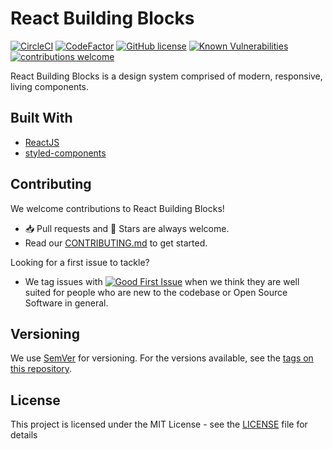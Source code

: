 # React Building Blocks

[![CircleCI](https://circleci.com/gh/JamesSingleton/react-building-blocks.svg?style=shield)](https://circleci.com/gh/JamesSingleton/react-building-blocks)
[![CodeFactor](https://www.codefactor.io/repository/github/jamessingleton/react-building-blocks/badge)](https://www.codefactor.io/repository/github/jamessingleton/react-building-blocks)
 [![GitHub license](https://img.shields.io/badge/license-MIT-blue.svg)](https://github.com/JamesSingleton/react-building-blocks/blob/master/LICENSE)
[![Known Vulnerabilities](https://snyk.io/test/github/JamesSingleton/react-building-blocks/badge.svg?targetFile=package.json)](https://snyk.io/test/github/JamesSingleton/react-building-blocks?targetFile=package.json)
[![contributions welcome](https://img.shields.io/badge/contributions-welcome-brightgreen.svg?style=flat)](https://github.com/JamesSingleton/react-building-blocks/issues)

React Building Blocks is a design system comprised of modern, responsive, living components.

## Built With

* [ReactJS](https://reactjs.org/)
* [styled-components](https://www.styled-components.com/)

## Contributing

We welcome contributions to React Building Blocks!

* 📥 Pull requests and 🌟 Stars are always welcome.
* Read our [CONTRIBUTING.md](CONTRIBUTING.md) to get started.

Looking for a first issue to tackle?

* We tag issues with [![Good First Issue](https://img.shields.io/github/issues/JamesSingleton/react-building-blocks/good%20first%20issue.svg)](https://github.com/JamesSingleton/react-building-blocks/issues?q=is%3Aopen+is%3Aissue+label%3A%22good+first+issue%22) when we think they are well suited for people who are new to the codebase or Open Source Software in general.

## Versioning

We use [SemVer](http://semver.org/) for versioning. For the versions available, see the [tags on this repository](https://github.com/JamesSingleton/react-building-blocks/tags).

## License

This project is licensed under the MIT License - see the [LICENSE](LICENSE) file for details
